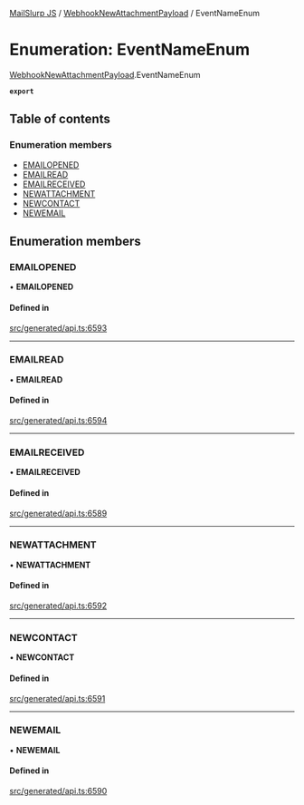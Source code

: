 [MailSlurp JS](../README.md) / [WebhookNewAttachmentPayload](../modules/WebhookNewAttachmentPayload.md) / EventNameEnum

# Enumeration: EventNameEnum

[WebhookNewAttachmentPayload](../modules/WebhookNewAttachmentPayload.md).EventNameEnum

**`export`**

## Table of contents

### Enumeration members

- [EMAILOPENED](WebhookNewAttachmentPayload.EventNameEnum.md#emailopened)
- [EMAILREAD](WebhookNewAttachmentPayload.EventNameEnum.md#emailread)
- [EMAILRECEIVED](WebhookNewAttachmentPayload.EventNameEnum.md#emailreceived)
- [NEWATTACHMENT](WebhookNewAttachmentPayload.EventNameEnum.md#newattachment)
- [NEWCONTACT](WebhookNewAttachmentPayload.EventNameEnum.md#newcontact)
- [NEWEMAIL](WebhookNewAttachmentPayload.EventNameEnum.md#newemail)

## Enumeration members

### EMAILOPENED

• **EMAILOPENED**

#### Defined in

[src/generated/api.ts:6593](https://github.com/mailslurp/mailslurp-client/blob/5523864/src/generated/api.ts#L6593)

___

### EMAILREAD

• **EMAILREAD**

#### Defined in

[src/generated/api.ts:6594](https://github.com/mailslurp/mailslurp-client/blob/5523864/src/generated/api.ts#L6594)

___

### EMAILRECEIVED

• **EMAILRECEIVED**

#### Defined in

[src/generated/api.ts:6589](https://github.com/mailslurp/mailslurp-client/blob/5523864/src/generated/api.ts#L6589)

___

### NEWATTACHMENT

• **NEWATTACHMENT**

#### Defined in

[src/generated/api.ts:6592](https://github.com/mailslurp/mailslurp-client/blob/5523864/src/generated/api.ts#L6592)

___

### NEWCONTACT

• **NEWCONTACT**

#### Defined in

[src/generated/api.ts:6591](https://github.com/mailslurp/mailslurp-client/blob/5523864/src/generated/api.ts#L6591)

___

### NEWEMAIL

• **NEWEMAIL**

#### Defined in

[src/generated/api.ts:6590](https://github.com/mailslurp/mailslurp-client/blob/5523864/src/generated/api.ts#L6590)
